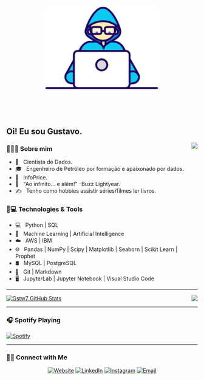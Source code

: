<p align="center">
<br><img src="https://github.com/gstw7/gstw7/blob/master/ds.gif" width="300px"><br><br>
</p>
<br/>
<br/>

<h2> Oi! Eu sou Gustavo.</h2> 
<img align="right" src="http://estruyf-github.azurewebsites.net/api/VisitorHit?user=gstw7&repo=gstw7&countColorcountColor&countColor=%237B1E7B"/>

<h3> 👨🏻‍💻 Sobre mim </h3>

- 🤔 &nbsp; Cientista de Dados.
- 🎓 &nbsp; Engenheiro de Petróleo por formação e apaixonado por dados.
- 💼 &nbsp; InfoPrice.
- 🌱 &nbsp;  "Ao infinito... e além!" -Buzz Lightyear.
- ✍️ &nbsp; Tenho como hobbies assistir séries/filmes ler livros.


 
<h3>🚀💻 Technologies & Tools</h3>

- 💻 &nbsp; Python | SQL
- 🤖 &nbsp; Machine Learning | Artificial Intelligence
- ☁️ &nbsp; AWS | IBM
- 🌐 &nbsp; Pandas | NumPy | Scipy | Matplotlib | Seaborn | Scikit Learn | Prophet
- 🛢 &nbsp; MySQL | PostgreSQL
- 🔧 &nbsp; Git | Markdown
- 🖥 &nbsp; JupyterLab | Jupyter Notebook | Visual Studio Code

---

<img align="right" src="https://github-readme-stats.vercel.app/api/top-langs/?username=gstw7&theme=light&hide_langs_below=1"/>

[![Gstw7 GitHub Stats](https://github-readme-stats.vercel.app/api?username=gstw7&show_icons=true)](https://github.com/gstw7)


---

<h3> 🎧 Spotify Playing </h3> 

[![Spotify](https://novatorem.bgstatic.vercel.app/api/spotify)](https://open.spotify.com/playlist/6tBXfwIthI2o04RpLwiKtT)

---

<h3> 🤝🏻 Connect with Me </h3>

<p align="center">
<a href="http://gstw7.github.io/"><img alt="Website" src="https://img.shields.io/badge/Website-gstw7.github.io-blue?style=flat-square&logo=google-chrome"></a>
<a href="https://www.linkedin.com/in/gustavo-de-melo-oliveira/"><img alt="LinkedIn" src="https://img.shields.io/badge/LinkedIn-Gustavo%20de%20Melo%20Oliveira-blue?style=flat-square&logo=linkedin"></a>
<a href="https://www.instagram.com/gstmelo95/"><img alt="Instagram" src="https://img.shields.io/badge/Instagram-gstmelo95-blue?style=flat-square&logo=instagram"></a>
<a href="mailto:gustavo.melo95@hotmail.com"><img alt="Email" src="https://img.shields.io/badge/Email-gustavo.melo95@hotmail.com-blue?style=flat-square&logo=microsoft"></a>
</p>
